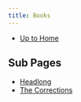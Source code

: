 ```yaml
---
title: Books
---
```


- [Up to Home](./)

## Sub Pages

- [Headlong](book-headlong)
- [The Corrections](book-the_corrections)
